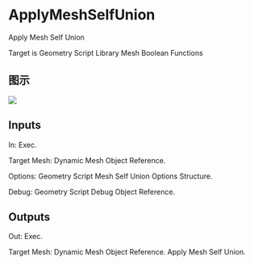 # ApplyMeshSelfUnion

Apply Mesh Self Union

Target is Geometry Script Library Mesh Boolean Functions

## 图示

![]($-20221218-19101697.png)

## Inputs

In: Exec.

Target Mesh: Dynamic Mesh Object Reference.

Options: Geometry Script Mesh Self Union Options Structure.

Debug: Geometry Script Debug Object Reference.  

## Outputs

Out: Exec.

Target Mesh: Dynamic Mesh Object Reference. Apply Mesh Self Union.

